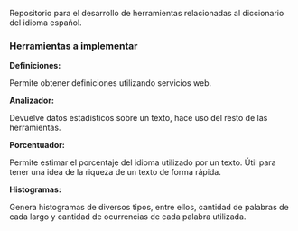 <p>Repositorio para el desarrollo de herramientas relacionadas al diccionario del idioma español.</p>
<h3>Herramientas a implementar</h3>
<b>Definiciones:</b><p> Permite obtener definiciones utilizando servicios web. </p>
<b>Analizador:</b><p> Devuelve datos estadísticos sobre un texto, hace uso del resto de las herramientas. </p>
<b>Porcentuador:</b><p> Permite estimar el porcentaje del idioma utilizado por un texto. Útil para tener una idea de la riqueza de un texto de forma rápida.</p>
<b>Histogramas:</b><p> Genera histogramas de diversos tipos, entre ellos, cantidad de palabras de cada largo y cantidad de ocurrencias de cada palabra utilizada.</p>
